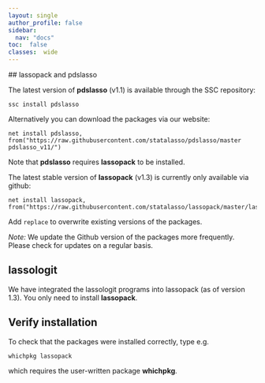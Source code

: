 ```yaml
---
layout: single
author_profile: false
sidebar:
  nav: "docs"
toc:  false
classes:  wide
---
```


<script type="text/javascript" async
  src="https://cdn.mathjax.org/mathjax/latest/MathJax.js?config=TeX-MML-AM_CHTML">
</script>

<div markdown="1">
## lassopack and pdslasso

The latest version of **pdslasso** (v1.1) is available through the SSC repository:

	ssc install pdslasso
	
Alternatively you can download the packages via our website:
	
	net install pdslasso, from("https://raw.githubusercontent.com/statalasso/pdslasso/master pdslasso_v11/") 

Note that **pdslasso** requires **lassopack** to be installed. 

The latest stable version of **lassopack** (v1.3) is currently only available via github:

	net install lassopack, from("https://raw.githubusercontent.com/statalasso/lassopack/master/lassopack_v13/") 
		
Add `replace` to overwrite existing versions of the packages. 

*Note:* We update the Github version of the packages more frequently. 
Please check for updates on a regular basis.

## lassologit 

We have integrated the lassologit programs into lassopack (as of version 1.3). You only need to install **lassopack**.

## Verify installation

To check that the packages were installed correctly, 
type e.g.
	
	whichpkg lassopack

which requires the user-written package **whichpkg**. 
